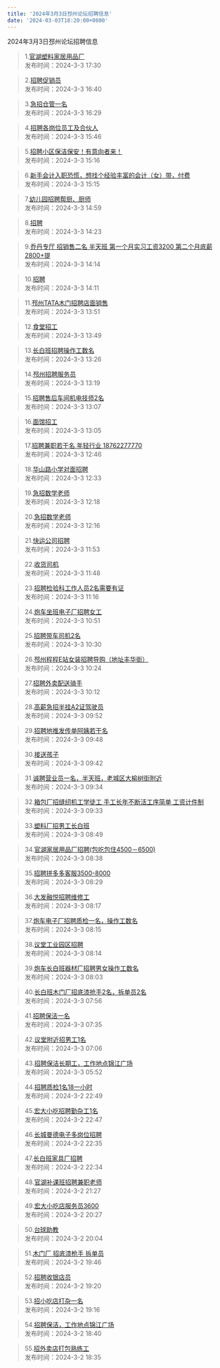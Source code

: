 ```yaml
---
title: '2024年3月3日邳州论坛招聘信息'
date: '2024-03-03T18:20:00+0800'
---
```

2024年3月3日邳州论坛招聘信息
<!--more-->
>1.[官湖塑料家居用品厂](https://www.pzzc.net/forum.php?mod=viewthread&tid=10395534)<br>
>发布时间：2024-3-3 17:30

>2.[招聘促销员](https://www.pzzc.net/forum.php?mod=viewthread&tid=10395519)<br>
>发布时间：2024-3-3 16:40

>3.[急招仓管一名](https://www.pzzc.net/forum.php?mod=viewthread&tid=10395516)<br>
>发布时间：2024-3-3 16:29

>4.[招聘各岗位员工及合伙人](https://www.pzzc.net/forum.php?mod=viewthread&tid=10395506)<br>
>发布时间：2024-3-3 15:46

>5.[招聘小区保洁保安！有意向者来！](https://www.pzzc.net/forum.php?mod=viewthread&tid=10395498)<br>
>发布时间：2024-3-3 15:16

>6.[新手会计入职恐慌，想找个经验丰富的会计（女）带，付费](https://www.pzzc.net/forum.php?mod=viewthread&tid=10395497)<br>
>发布时间：2024-3-3 15:15

>7.[幼儿园招聘帮厨、厨师](https://www.pzzc.net/forum.php?mod=viewthread&tid=10395496)<br>
>发布时间：2024-3-3 14:59

>8.[招聘](https://www.pzzc.net/forum.php?mod=viewthread&tid=10395493)<br>
>发布时间：2024-3-3 14:23

>9.[乔丹专厅 招销售二名 半天班
第一个月实习工资3200
第二个月底薪2800+提](https://www.pzzc.net/forum.php?mod=viewthread&tid=10395489)<br>
>发布时间：2024-3-3 14:14

>10.[招聘](https://www.pzzc.net/forum.php?mod=viewthread&tid=10395488)<br>
>发布时间：2024-3-3 14:11

>11.[邳州TATA木门招聘店面销售](https://www.pzzc.net/forum.php?mod=viewthread&tid=10395485)<br>
>发布时间：2024-3-3 13:51

>12.[食堂招工](https://www.pzzc.net/forum.php?mod=viewthread&tid=10395484)<br>
>发布时间：2024-3-3 13:49

>13.[长白班招聘操作工数名](https://www.pzzc.net/forum.php?mod=viewthread&tid=10395477)<br>
>发布时间：2024-3-3 13:26

>14.[邳州招聘服务员](https://www.pzzc.net/forum.php?mod=viewthread&tid=10395476)<br>
>发布时间：2024-3-3 13:19

>15.[招聘售后车间机电技师2名](https://www.pzzc.net/forum.php?mod=viewthread&tid=10395472)<br>
>发布时间：2024-3-3 13:07

>16.[面馆招工](https://www.pzzc.net/forum.php?mod=viewthread&tid=10395470)<br>
>发布时间：2024-3-3 13:05

>17.[招聘兼职若干名 年轻行业 18762277770](https://www.pzzc.net/forum.php?mod=viewthread&tid=10395469)<br>
>发布时间：2024-3-3 12:46

>18.[华山路小学对面招聘](https://www.pzzc.net/forum.php?mod=viewthread&tid=10395466)<br>
>发布时间：2024-3-3 12:33

>19.[急招数学老师](https://www.pzzc.net/forum.php?mod=viewthread&tid=10395461)<br>
>发布时间：2024-3-3 12:18

>20.[急招数学老师](https://www.pzzc.net/forum.php?mod=viewthread&tid=10395460)<br>
>发布时间：2024-3-3 12:16

>21.[快运公司招聘](https://www.pzzc.net/forum.php?mod=viewthread&tid=10395454)<br>
>发布时间：2024-3-3 11:53

>22.[收货司机](https://www.pzzc.net/forum.php?mod=viewthread&tid=10395453)<br>
>发布时间：2024-3-3 11:48

>23.[招聘检验科工作人员2名需要有证](https://www.pzzc.net/forum.php?mod=viewthread&tid=10395444)<br>
>发布时间：2024-3-3 11:16

>24.[炮车坐班电子厂招聘女工](https://www.pzzc.net/forum.php?mod=viewthread&tid=10395438)<br>
>发布时间：2024-3-3 10:51

>25.[招聘带车司机2名](https://www.pzzc.net/forum.php?mod=viewthread&tid=10395431)<br>
>发布时间：2024-3-3 10:30

>26.[邳州程程E站女装招聘导购（地址丰华街）](https://www.pzzc.net/forum.php?mod=viewthread&tid=10395428)<br>
>发布时间：2024-3-3 10:24

>27.[招聘外卖配送骑手](https://www.pzzc.net/forum.php?mod=viewthread&tid=10395420)<br>
>发布时间：2024-3-3 10:12

>28.[高薪急招半挂A2证驾驶员](https://www.pzzc.net/forum.php?mod=viewthread&tid=10395417)<br>
>发布时间：2024-3-3 09:52

>29.[招聘地推发传单阿姨若干名](https://www.pzzc.net/forum.php?mod=viewthread&tid=10395416)<br>
>发布时间：2024-3-3 09:48

>30.[接送孩子](https://www.pzzc.net/forum.php?mod=viewthread&tid=10395415)<br>
>发布时间：2024-3-3 09:42

>31.[诚聘营业员一名，半天班，老城区大榆树街附近](https://www.pzzc.net/forum.php?mod=viewthread&tid=10395414)<br>
>发布时间：2024-3-3 09:34

>32.[箱包厂招缝纫机工学徒工 手工长年不断活工序简单 工资计件制](https://www.pzzc.net/forum.php?mod=viewthread&tid=10395413)<br>
>发布时间：2024-3-3 09:33

>33.[塑料厂招男工长白班](https://www.pzzc.net/forum.php?mod=viewthread&tid=10395398)<br>
>发布时间：2024-3-3 08:49

>34.[官湖家居用品厂招聘(包吃包住4500－6500)](https://www.pzzc.net/forum.php?mod=viewthread&tid=10395393)<br>
>发布时间：2024-3-3 08:38

>35.[招聘拼多多客服3500-8000](https://www.pzzc.net/forum.php?mod=viewthread&tid=10395390)<br>
>发布时间：2024-3-3 08:29

>36.[大发融悦招聘维修工](https://www.pzzc.net/forum.php?mod=viewthread&tid=10395387)<br>
>发布时间：2024-3-3 08:17

>37.[炮车电子厂招聘质检一名，操作工数名](https://www.pzzc.net/forum.php?mod=viewthread&tid=10395386)<br>
>发布时间：2024-3-3 08:15

>38.[议堂工业园区招聘](https://www.pzzc.net/forum.php?mod=viewthread&tid=10395385)<br>
>发布时间：2024-3-3 08:14

>39.[炮车长白班器材厂招聘男女操作工数名](https://www.pzzc.net/forum.php?mod=viewthread&tid=10395379)<br>
>发布时间：2024-3-3 08:03

>40.[长白班木门厂招底漆抢手2名，拆单员2名](https://www.pzzc.net/forum.php?mod=viewthread&tid=10395377)<br>
>发布时间：2024-3-3 07:56

>41.[招聘保洁一名](https://www.pzzc.net/forum.php?mod=viewthread&tid=10395375)<br>
>发布时间：2024-3-3 07:35

>42.[议堂附近招男工1名](https://www.pzzc.net/forum.php?mod=viewthread&tid=10395363)<br>
>发布时间：2024-3-3 07:06

>43.[招聘保洁长期工，工作地点锦江广场](https://www.pzzc.net/forum.php?mod=viewthread&tid=10395360)<br>
>发布时间：2024-3-3 05:52

>44.[招聘质检1名18一小时](https://www.pzzc.net/forum.php?mod=viewthread&tid=10395347)<br>
>发布时间：2024-3-2 22:49

>45.[宏大小吃招聘勤杂工1名](https://www.pzzc.net/forum.php?mod=viewthread&tid=10395346)<br>
>发布时间：2024-3-2 22:47

>46.[长城曼德电子多岗位招聘](https://www.pzzc.net/forum.php?mod=viewthread&tid=10395340)<br>
>发布时间：2024-3-2 22:35

>47.[长白班家具厂招聘](https://www.pzzc.net/forum.php?mod=viewthread&tid=10395339)<br>
>发布时间：2024-3-2 22:34

>48.[官湖补课班招聘兼职老师](https://www.pzzc.net/forum.php?mod=viewthread&tid=10395331)<br>
>发布时间：2024-3-2 21:27

>49.[宏大小吃店服务员3600](https://www.pzzc.net/forum.php?mod=viewthread&tid=10395322)<br>
>发布时间：2024-3-2 20:27

>50.[台球助教](https://www.pzzc.net/forum.php?mod=viewthread&tid=10395320)<br>
>发布时间：2024-3-2 20:04

>51.[木门厂 招底漆枪手  拆单员](https://www.pzzc.net/forum.php?mod=viewthread&tid=10395315)<br>
>发布时间：2024-3-2 19:46

>52.[招聘收银店员](https://www.pzzc.net/forum.php?mod=viewthread&tid=10395311)<br>
>发布时间：2024-3-2 19:20

>53.[招小吃店打杂一名](https://www.pzzc.net/forum.php?mod=viewthread&tid=10395308)<br>
>发布时间：2024-3-2 19:16

>54.[招聘保洁，工作地点锦江广场](https://www.pzzc.net/forum.php?mod=viewthread&tid=10395295)<br>
>发布时间：2024-3-2 18:40

>55.[招外卖店打包熟练工](https://www.pzzc.net/forum.php?mod=viewthread&tid=10395293)<br>
>发布时间：2024-3-2 18:35

